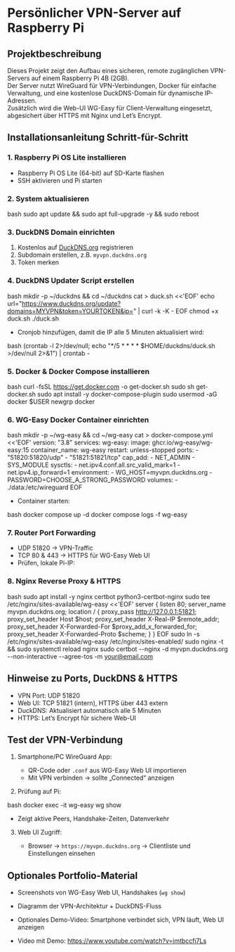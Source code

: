 # Persönlicher VPN-Server auf Raspberry Pi

## Projektbeschreibung
Dieses Projekt zeigt den Aufbau eines sicheren, remote zugänglichen VPN-Servers auf einem Raspberry Pi 4B (2GB).  
Der Server nutzt WireGuard für VPN-Verbindungen, Docker für einfache Verwaltung, und eine kostenlose DuckDNS-Domain für dynamische IP-Adressen.  
Zusätzlich wird die Web-UI WG-Easy für Client-Verwaltung eingesetzt, abgesichert über HTTPS mit Nginx und Let’s Encrypt.



## Installationsanleitung Schritt-für-Schritt

### 1. Raspberry Pi OS Lite installieren
- Raspberry Pi OS Lite (64-bit) auf SD-Karte flashen
- SSH aktivieren und Pi starten

### 2. System aktualisieren
bash
sudo apt update && sudo apt full-upgrade -y && sudo reboot


### 3. DuckDNS Domain einrichten

1. Kostenlos auf [DuckDNS.org](https://www.duckdns.org/) registrieren
2. Subdomain erstellen, z.B. `myvpn.duckdns.org`
3. Token merken

### 4. DuckDNS Updater Script erstellen

bash
mkdir -p ~/duckdns && cd ~/duckdns
cat > duck.sh <<'EOF'
echo url="https://www.duckdns.org/update?domains=MYVPN&token=YOURTOKEN&ip=" | curl -k -K -
EOF
chmod +x duck.sh
./duck.sh


* Cronjob hinzufügen, damit die IP alle 5 Minuten aktualisiert wird:

bash
(crontab -l 2>/dev/null; echo "*/5 * * * * $HOME/duckdns/duck.sh >/dev/null 2>&1") | crontab -


### 5. Docker & Docker Compose installieren

bash
curl -fsSL https://get.docker.com -o get-docker.sh
sudo sh get-docker.sh
sudo apt install -y docker-compose-plugin
sudo usermod -aG docker $USER
newgrp docker


### 6. WG-Easy Docker Container einrichten

bash
mkdir -p ~/wg-easy && cd ~/wg-easy
cat > docker-compose.yml <<'EOF'
version: "3.8"
services:
  wg-easy:
    image: ghcr.io/wg-easy/wg-easy:15
    container_name: wg-easy
    restart: unless-stopped
    ports:
      - "51820:51820/udp"
      - "51821:51821/tcp"
    cap_add:
      - NET_ADMIN
      - SYS_MODULE
    sysctls:
      - net.ipv4.conf.all.src_valid_mark=1
      - net.ipv4.ip_forward=1
    environment:
      - WG_HOST=myvpn.duckdns.org
      - PASSWORD=CHOOSE_A_STRONG_PASSWORD
    volumes:
      - ./data:/etc/wireguard
EOF


* Container starten:

bash
docker compose up -d
docker compose logs -f wg-easy


### 7. Router Port Forwarding

* UDP 51820 → VPN-Traffic
* TCP 80 & 443 → HTTPS für WG-Easy Web UI
* Prüfen, lokale Pi-IP:


### 8. Nginx Reverse Proxy & HTTPS

bash
sudo apt install -y nginx certbot python3-certbot-nginx
sudo tee /etc/nginx/sites-available/wg-easy <<'EOF'
server {
  listen 80;
  server_name myvpn.duckdns.org;
  location / {
    proxy_pass http://127.0.0.1:51821;
    proxy_set_header Host $host;
    proxy_set_header X-Real-IP $remote_addr;
    proxy_set_header X-Forwarded-For $proxy_add_x_forwarded_for;
    proxy_set_header X-Forwarded-Proto $scheme;
  }
}
EOF
sudo ln -s /etc/nginx/sites-available/wg-easy /etc/nginx/sites-enabled/
sudo nginx -t && sudo systemctl reload nginx
sudo certbot --nginx -d myvpn.duckdns.org --non-interactive --agree-tos -m your@email.com




## Hinweise zu Ports, DuckDNS & HTTPS

* VPN Port: UDP 51820
* Web UI: TCP 51821 (intern), HTTPS über 443 extern
* DuckDNS: Aktualisiert automatisch alle 5 Minuten
* HTTPS: Let’s Encrypt für sichere Web-UI



## Test der VPN-Verbindung

1. Smartphone/PC WireGuard App:

   * QR-Code oder `.conf` aus WG-Easy Web UI importieren
   * Mit VPN verbinden → sollte „Connected“ anzeigen
2. Prüfung auf Pi:

bash
docker exec -it wg-easy wg show


* Zeigt aktive Peers, Handshake-Zeiten, Datenverkehr

3. Web UI Zugriff:

   * Browser → `https://myvpn.duckdns.org` → Clientliste und Einstellungen einsehen


## Optionales Portfolio-Material

* Screenshots von WG-Easy Web UI, Handshakes (`wg show`)
* Diagramm der VPN-Architektur + DuckDNS-Fluss
* Optionales Demo-Video: Smartphone verbindet sich, VPN läuft, Web UI anzeigen

* Video mit Demo: https://www.youtube.com/watch?v=imtbccfj7Ls


